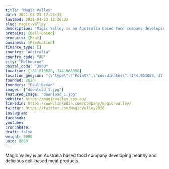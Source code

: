 ```yaml
---
title: "Magic Valley"
date: 2021-04-23 12:26:33
lastmod: 2021-04-23 12:26:33
slug: magic-valley
description: "Magic Valley is an Australia based food company developing healthy and delicious cell-based meat products."
proteins: [Cell-Based]
products: [Meat]
business: [Production]
finance_type: []
country: "Australia"
country_code: "AU"
city: "Melbourne"
postal_code: "3000"
location: [-37.813628, 144.963058]
location_geojson: "{\"type\":\"Point\",\"coordinates\":[144.963058,-37.813628]}"
founded: 2020
founders: "Paul Bevan"
images: ["download_1.jpg"]
featured_image: "download_1.jpg"
website: https://magicvalley.com.au/
linkedin: https://www.linkedin.com/company/magic-valley/
twitter: https://twitter.com/MagicValley2020
instagram: 
facebook: 
youtube: 
crunchbase: 
draft: false
weight: 5000
uuid: 8859
---
```

Magic Valley is an Australia based food company developing healthy and delicious cell-based meat products.
